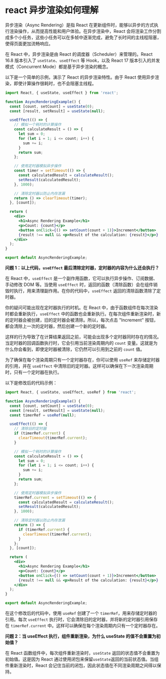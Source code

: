 # react 异步渲染如何理解

异步渲染（Async Rendering）是指 React 在更新组件时，能够以异步的方式执行渲染操作，从而提高性能和用户体验。在异步渲染中，React 会将渲染工作分割成多个小任务，这些小任务可以在多帧中逐渐完成，避免了长时间的主线程阻塞，使得页面更加流畅响应。

在 React 中，异步渲染是由 React 的调度器（Scheduler）来管理的。React 16.8 版本引入了 `useState`、`useEffect` 等 Hook，以及 React 17 版本引入的并发模式（Concurrent Mode）都是基于异步渲染的概念。

以下是一个简单的示例，演示了 React 的异步渲染特性。由于 React 使用异步渲染，即使计算操作很耗时，也不会阻塞主线程。

```jsx
import React, { useState, useEffect } from 'react';

function AsyncRenderingExample() {
  const [count, setCount] = useState(0);
  const [result, setResult] = useState(null);

  useEffect(() => {
    // 模拟一个耗时的计算操作
    const calculateResult = () => {
      let sum = 0;
      for (let i = 1; i <= count; i++) {
        sum += i;
      }
      return sum;
    };

    // 使用定时器模拟异步操作
    const timer = setTimeout(() => {
      const calculatedResult = calculateResult();
      setResult(calculatedResult);
    }, 1000);

    // 清除定时器以防止内存泄漏
    return () => clearTimeout(timer);
  }, [count]);

  return (
    <div>
      <h1>Async Rendering Example</h1>
      <p>Count: {count}</p>
      <button onClick={() => setCount(count + 1)}>Increment</button>
      {result !== null && <p>Result of the calculation: {result}</p>}
    </div>
  );
}

export default AsyncRenderingExample;
```

**问题 1：以上代码，`useEffect` 最后清除定时器，定时器的内容为什么还会执行？**

在 React 中，`useEffect` 是一个副作用函数，它可以执行异步操作、订阅数据、手动修改 DOM 等。当使用 `useEffect` 时，返回的函数（清除函数）会在组件销毁时执行，用来清理副作用。在你的代码中，`useEffect` 返回的清除函数清除了定时器。

你的疑问可能出现在定时器执行的时机。在 React 中，由于函数组件在每次渲染时都会重新执行，`useEffect` 中的函数也会重新执行。在每次组件重新渲染时，新的定时器会被创建，旧的定时器会被清除。所以，每次点击 "Increment" 按钮，都会清除上一次的定时器，然后创建一个新的定时器。

这样的行为导致了在计算结果返回之前，可能会出现多个定时器同时存在的情况。当定时器的回调函数执行时，它会引用当前渲染周期内的 `count` 变量。这就是为什么你会看到，即使定时器被清除，它仍然可以引用到之前的 `count` 值。

为了确保在每个渲染周期只有一个定时器存在，你可以使用 `useRef` 来存储定时器的引用，并在 `useEffect` 中清除旧的定时器。这样可以确保在下一次渲染周期时，只有一个定时器在执行。

以下是修改后的代码示例：

```jsx
import React, { useState, useEffect, useRef } from 'react';

function AsyncRenderingExample() {
  const [count, setCount] = useState(0);
  const [result, setResult] = useState(null);
  const timerRef = useRef(null);

  useEffect(() => {
    // 清除旧的定时器
    if (timerRef.current) {
      clearTimeout(timerRef.current);
    }

    // 模拟一个耗时的计算操作
    const calculateResult = () => {
      let sum = 0;
      for (let i = 1; i <= count; i++) {
        sum += i;
      }
      return sum;
    };

    // 使用定时器模拟异步操作
    timerRef.current = setTimeout(() => {
      const calculatedResult = calculateResult();
      setResult(calculatedResult);
    }, 1000);

    // 清除定时器以防止内存泄漏
    return () => {
      if (timerRef.current) {
        clearTimeout(timerRef.current);
      }
    };
  }, [count]);

  return (
    <div>
      <h1>Async Rendering Example</h1>
      <p>Count: {count}</p>
      <button onClick={() => setCount(count + 1)}>Increment</button>
      {result !== null && <p>Result of the calculation: {result}</p>}
    </div>
  );
}

export default AsyncRenderingExample;
```

在这个修改后的代码中，使用 `useRef` 创建了一个 `timerRef`，用来存储定时器的引用。每次 `useEffect` 执行时，它会清除旧的定时器，并将新的定时器引用保存在 `timerRef.current` 中。这样可以确保在每个渲染周期内只有一个定时器存在。

**问题 2：当 useEffect 执行，组件重新渲染，为什么 useState 的值不会重置为初始值？**

在 React 函数组件中，每次组件重新渲染时，`useState` 返回的状态值不会重置为初始值。这是因为 React 通过使用闭包来保留`useState`返回的当前状态值。当组件重新渲染时，React 会记住当前的闭包，因此状态值在不同渲染周期之间得以保持。
